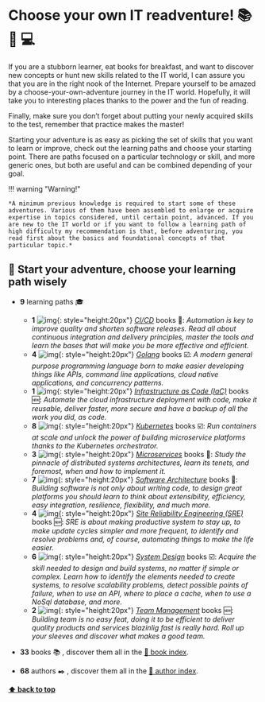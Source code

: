 
[//]: # (Auto generated file from templates)


# Choose your own IT readventure! :books: :sunrise_over_mountains: :computer:

If you are a stubborn learner, eat books for breakfast, and want to discover new concepts or hunt new skills related to the IT world, I can assure you that you are in the right nook of the Internet. Prepare yourself to be amazed by a choose-your-own-adventure journey in the IT world. Hopefully, it will take you to interesting places thanks to the power and the fun of reading.

Finally, make sure you don’t forget about putting your newly acquired skills to the test, remember that practice makes the master!

Starting your adventure is as easy as picking the set of skills that you want to learn or improve, check out the learning paths and choose your starting point. There are paths focused on a particular technology or skill, and more generic ones, but both are useful and can be combined depending of your goal.


!!! warning "Warning!"

    *A minimum previous knowledge is required to start some of these adventures. Various of them have been assembled to enlarge or acquire expertise in topics considered, until certain point, advanced. If you are new to the IT world or if you want to follow a learning path of high difficulty my recommendation is that, before adventuring, you read first about the basics and foundational concepts of that particular topic.*


## :checkered_flag: Start your adventure, choose your learning path wisely


- **9** learning paths :mortar_board:
    * **1** ![img](https://user-images.githubusercontent.com/25181517/183868728-b2e11072-00a5-47e2-8a4e-4ebbb2b8c554.png){: style="height:20px"} [*CI/CD*](learning-paths/cicd) books :construction:: *Automation is key to improve quality and shorten software releases. Read all about continuous integration and delivery principles, master the tools and learn the bases that will make you be more effective and efficient.*
    * **4** ![img](https://skillicons.dev/icons?i=go){: style="height:20px"} [*Golang*](learning-paths/golang) books :ballot_box_with_check:: *A modern general purpose programming language born to make easier developing things like APIs, command line applications, cloud native applications, and concurrency patterns.*
    * **1** ![img](/assets/learning-paths/icons/iac.png){: style="height:20px"} [*Infrastructure as Code (IaC)*](learning-paths/iac) books :new:: *Automate the cloud infrastructure deployment with code, make it reusable, deliver faster, more secure and have a backup of all the work you did, as code.*
    * **8** ![img](https://user-images.githubusercontent.com/25181517/182534006-037f08b5-8e7b-4e5f-96b6-5d2a5558fa85.png){: style="height:20px"} [*Kubernetes*](learning-paths/kubernetes) books :ballot_box_with_check:: *Run containers at scale and unlock the power of building microservice platforms thanks to the Kubernetes orchestrator.*
    * **3** ![img](/assets/learning-paths/icons/microservices.png){: style="height:20px"} [*Microservices*](learning-paths/microservices) books :construction:: *Study the pinnacle of distributed systems architectures, learn its tenets, and foremost, when and how to implement it.*
    * **7** ![img](/assets/learning-paths/icons/software-architecture.png){: style="height:20px"} [*Software Architecture*](learning-paths/software-architecture) books :construction:: *Building software is not only about writing code, to design great platforms you should learn to think about extensibility, efficiency, easy integration, resilience, flexibility, and much more.*
    * **4** ![img](/assets/learning-paths/icons/sre.png){: style="height:20px"} [*Site Reliability Engineering (SRE)*](learning-paths/sre) books :new:: *SRE is about making productive system to stay up, to make update cycles simpler and more frequent, to identify and resolve problems and, of course, automating things to make the life easier.*
    * **6** ![img](/assets/learning-paths/icons/system-design.png){: style="height:20px"} [*System Design*](learning-paths/system-design) books :ballot_box_with_check:: *Acquire the skill needed to design and build systems, no matter if simple or complex. Learn how to identify the elements needed to create systems, to resolve scalability problems, detect possible points of failure, when to use an API, where to place a cache, when to use a NoSql database, and more.*
    * **2** ![img](/assets/learning-paths/icons/team-management.png){: style="height:20px"} [*Team Management*](learning-paths/team-management) books :new:: *Building team is no easy feat, doing it to be efficient to deliver quality products and services blazinlig fast is really hard. Roll up your sleeves and discover what makes a good team.*

- **33** books :books: , discover them all in the [:scroll: book index](/references/book-index).
- **68** authors :black_nib: , discover them all in the [:scroll: author index](/references/author-index).

[**⬆ back to top**](#choose-your-own-it-readventure)
